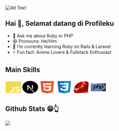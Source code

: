 ![Alt Text](https://user-images.githubusercontent.com/69864986/160632746-f60ebe1d-1d4f-4cee-b066-39892799eec8.gif)

## Hai 👋, Selamat datang di Profileku

- 💬 Ask me about Ruby or PHP
- 😄 Pronouns: He/Him
- 🌱 I’m currently learning Ruby on Rails & Laravel
- ⚡ Fun fact: Anime Lovers & Fullstack Enthusiast

## Main Skills

<div style="display: inline_block">
  <img align="center" alt="Js" height="38" width="50" src="https://raw.githubusercontent.com/devicons/devicon/master/icons/javascript/javascript-plain.svg">
  <img align="center" alt="NextJS" height="40" width="50" src="https://raw.githubusercontent.com/devicons/devicon/master/icons/nextjs/nextjs-original.svg">
  <img align="center" alt="HTML" height="40" width="50" src="https://raw.githubusercontent.com/devicons/devicon/master/icons/html5/html5-original.svg">
  <img align="center" alt="CSS" height="40" width="50" src="https://raw.githubusercontent.com/devicons/devicon/master/icons/css3/css3-original.svg">
  <img align="center" alt="ruby" height="40" width="50" src="https://raw.githubusercontent.com/devicons/devicon/master/icons/ruby/ruby-original.svg">
  <img align="center" alt="php" height="50" width="50" src="https://raw.githubusercontent.com/devicons/devicon/master/icons/php/php-original.svg">
</div>

## Github Stats 😁👆

<a href="https://github.com/aphrodeosubarno">
  <img height="180em" src="https://github-readme-stats.vercel.app/api/top-langs/?username=kousakachan&theme=radical&layout=compact" />
</a>
